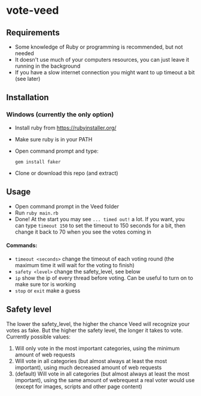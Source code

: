 # vote-veed
## Requirements
- Some knowledge of Ruby or programming is recommended, but not needed
- It doesn't use much of your computers resources, you can just leave it running in the background
- If you have a slow internet connection you might want to up timeout a bit (see later)
## Installation
### Windows (currently the only option)
- Install ruby from https://rubyinstaller.org/
- Make sure ruby is in your PATH
- Open command prompt and type:

  ```gem install faker```
- Clone or download this repo (and extract)

## Usage
- Open command prompt in the Veed folder
- Run `ruby main.rb`
- Done! At the start you may see `... timed out!` a lot. If you want, you can type `timeout 150` to set the timeout to 150 seconds for a bit, then change it back to 70 when you see the votes coming in

#### Commands:
- `timeout <seconds>` change the timeout of each voting round (the maximum time it will wait for the voting to finish)
- `safety <level>` change the safety_level, see below
- `ip` show the ip of every thread before voting. Can be useful to turn on to make sure tor is working
- `stop` or `exit` make a guess

## Safety level
The lower the safety_level, the higher the chance Veed will recognize your votes as fake.
But the higher the safety level, the longer it takes to vote.
Currently possible values:
1. Will only vote in the most important categories, using the minimum amount of web requests
2. Will vote in all categories (but almost always at least the most important), using much decreased amount of web requests
3. (default) Will vote in all categories (but almost always at least the most important), using the same amount of webrequest a real voter would use (except for images, scripts and other page content)
